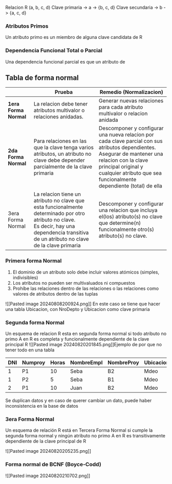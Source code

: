 Relacion R (a, b, c, d)
Clave primaria -> a -> {b, c, d}
Clave secundaria -> b -> {a, c, d}

### Atributos Primos
Un atributo primo es un miembro de alguna clave candidata de R

### Dependencia Funcional Total o Parcial
Una dependencia funcional parcial es que un atributo de

## Tabla de forma normal

|                       | Prueba                                                                                                                                                                                          | Remedio (Normalizacion)                                                                                                                                                                                                                         |
| --------------------- | ----------------------------------------------------------------------------------------------------------------------------------------------------------------------------------------------- | ----------------------------------------------------------------------------------------------------------------------------------------------------------------------------------------------------------------------------------------------- |
| **1era Forma Normal** | La relacion debe tener atributos multivalor o relaciones anidadas.                                                                                                                              | Generar nuevas relaciones para cada atributo multivalor o relacion anidada                                                                                                                                                                      |
| **2da Forma Normal**  | Para relaciones en las que la clave tenga varios atributos, un atributo no clave debe depender parcialmente de la clave primaria                                                                | Descomponer y configurar una nueva relacion por cada clave parcial con sus atributos dependientes.<br>Asegurar de mantener una relacion con la clave principal original y cualquier atributo que sea funcionalmente dependiente (total) de ella |
| 3era Forma Normal     | La relacion tiene un atributo no clave que esta funcionalmente determinado por otro atributo no clave.<br>Es decir, hay una dependencia transitiva de un atributo no clave de la clave primaria | Descomponer y configurar una relacion que incluya el(los) atributo(s) no clave que determine(n) funcionalmente otro(s) atributo(s) no clave.                                                                                                    |


### Primera forma Normal
1. El dominio de un atributo solo debe incluir valores atómicos (simples, indivisibles)
2. Los atributos no pueden ser multivaluados ni compuestos
3. Prohíbe las relaciones dentro de las relaciones o las relaciones como valores de atributos dentro de las tuplas

![[Pasted image 20240808200924.png]]
En este caso se tiene que hacer una tabla Ubicacion, con NroDepto y Ubicacion como clave primaria
### Segunda forma Normal
Un esquema de relacion R esta en segunda forma normal si todo atributo no primo A en R es completa y funcionalmente dependiente de la clave principal R
![[Pasted image 20240820201845.png]]Ejemplo de por que no tener todo en una tabla


| DNI | Numproy | Horas | NombreEmpl | NombreProy | UbicacionProy |
| --- | ------- | ----- | ---------- | ---------- | ------------- |
| 1   | P1      | 10    | Seba       | B2         | Mdeo          |
| 1   | P2      | 5     | Seba       | B1         | Mdeo          |
| 2   | P1      | 10    | Juan       | B2         | Mdeo          |

Se duplican datos y en caso de querer cambiar un dato, puede haber inconsistencia en la base de datos

### 3era Forma Normal
Un esquema de relación R está en Tercera Forma Normal si cumple la segunda forma normal y ningún atributo no primo A en R es transitivamente dependiente de la clave principal de R

![[Pasted image 20240820205235.png]]


### Forma normal de BCNF (Boyce-Codd)

![[Pasted image 20240820210702.png]]